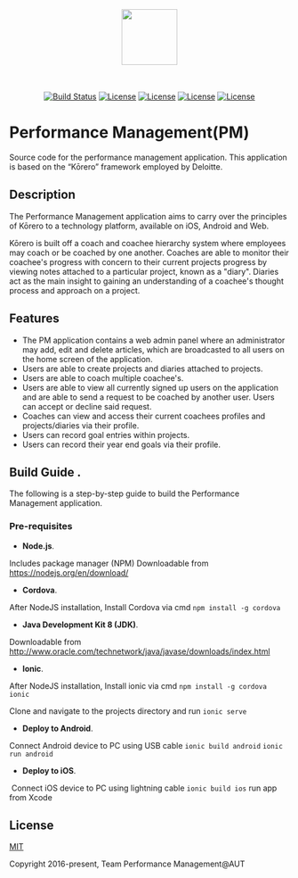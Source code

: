 
<div align="center"><img src ="http://i1268.photobucket.com/albums/jj574/henian414/icon-603x_zpsic6j41e0.png" height="100" width="100"></div><br><br>
<p align="center">
  <a href="https://circleci.com/gh/vuejs/vue/tree/dev"><img src="https://img.shields.io/circleci/project/vuejs/vue/dev.svg" alt="Build Status"></a> 
  <a href="https://www.npmjs.com/package/vue"><img src="https://img.shields.io/badge/Ionic-1.3.2-brightgreen.svg" alt="License"></a>
  <a href="https://www.npmjs.com/package/vue"><img src="https://img.shields.io/badge/npm-4.1.2-brightgreen.svg" alt="License"></a>
  <a href="https://www.npmjs.com/package/vue"><img src="https://img.shields.io/badge/AngularJS-1.4.3-brightgreen.svg" alt="License"></a>
  <a href="https://www.npmjs.com/package/vue"><img src="https://img.shields.io/npm/l/vue.svg" alt="License"></a>
  
  <br>
</p>

# Performance Management(PM)

Source code for the performance management application. 
This application is based on the “Kōrero” framework employed by Deloitte.


## Description

The Performance Management application aims to carry over the principles of Kōrero to a technology platform, available
on iOS, Android and Web.  

Kōrero is built off a coach and coachee hierarchy system where employees may coach or be coached by one another. 
Coaches are able to monitor their coachee's progress with concern to their current projects progress 
by viewing notes attached to a particular project, known as a "diary". Diaries act as the main insight to gaining
an understanding of a coachee's thought process and approach on a project. 

## Features

* The PM application contains a web admin panel where an administrator may add, edit and delete articles, which are
broadcasted to all users on the home screen of the application.
* Users are able to create projects and diaries attached to projects.
* Users are able to coach multiple coachee's.
* Users are able to view all currently signed up users on the application and are able to send a request to be coached by another user.
Users can accept or decline said request.
* Coaches can view and access their current coachees profiles and projects/diaries via their profile.
* Users can record goal entries within projects.
* Users can record their year end goals via their profile.


## Build Guide . 


The following is a step-by-step guide to build the Performance Management application.
### Pre-requisites   

*	**Node.js**.  

 Includes package manager (NPM)
 Downloadable from https://nodejs.org/en/download/

*	**Cordova**.   

  After NodeJS installation, Install Cordova via cmd
	`npm install -g cordova`

*	**Java Development Kit 8 (JDK)**.  

  Downloadable from http://www.oracle.com/technetwork/java/javase/downloads/index.html

*	**Ionic**.  

  After NodeJS installation, Install ionic via cmd
	`npm install -g cordova ionic`

  Clone and navigate to the projects directory and run
	`ionic serve`

*	**Deploy to Android**.

  Connect Android device to PC using USB cable
  `ionic build android`
  `ionic run android`
  
  *	**Deploy to iOS**.
  
  Connect iOS device to PC using lightning cable
  `ionic build ios`
  run app from Xcode
  
  
## License

[MIT](http://opensource.org/licenses/MIT)

Copyright 2016-present, Team Performance Management@AUT








